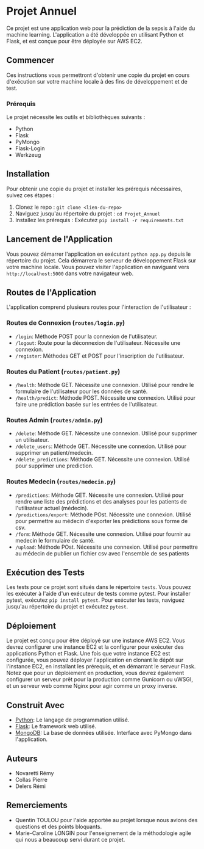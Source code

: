 # Projet Annuel

Ce projet est une application web pour la prédiction de la sepsis à l'aide du machine learning. L'application a été développée en utilisant Python et Flask, et est conçue pour être déployée sur AWS EC2.

## Commencer

Ces instructions vous permettront d'obtenir une copie du projet en cours d'exécution sur votre machine locale à des fins de développement et de test.

### Prérequis

Le projet nécessite les outils et bibliothèques suivants :

- Python
- Flask
- PyMongo
- Flask-Login
- Werkzeug

## Installation

Pour obtenir une copie du projet et installer les prérequis nécessaires, suivez ces étapes :

1. Clonez le repo : `git clone <lien-du-repo>`
2. Naviguez jusqu'au répertoire du projet : `cd Projet_Annuel`
3. Installez les prérequis : Exécutez `pip install -r requirements.txt`

## Lancement de l'Application

Vous pouvez démarrer l'application en exécutant `python app.py` depuis le répertoire du projet. Cela démarrera le serveur de développement Flask sur votre machine locale. Vous pouvez visiter l'application en naviguant vers `http://localhost:5000` dans votre navigateur web.

## Routes de l'Application

L'application comprend plusieurs routes pour l'interaction de l'utilisateur :

### Routes de Connexion (`routes/login.py`)

- `/login`: Méthode POST pour la connexion de l'utilisateur.
- `/logout`: Route pour la déconnexion de l'utilisateur. Nécessite une connexion.
- `/register`: Méthodes GET et POST pour l'inscription de l'utilisateur.

### Routes du Patient (`routes/patient.py`)

- `/health`: Méthode GET. Nécessite une connexion. Utilisé pour rendre le formulaire de l'utilisateur pour les données de santé.
- `/health/predict`: Méthode POST. Nécessite une connexion. Utilisé pour faire une prédiction basée sur les entrées de l'utilisateur.

### Routes Admin (`routes/admin.py`)

- `/delete`: Méthode GET. Nécessite une connexion. Utilisé pour supprimer un utilisateur.
- `/delete_users`: Méthode GET. Nécessite une connexion. Utilisé pour supprimer un patient/medecin.
- `/delete_predictions`: Méthode GET. Nécessite une connexion. Utilisé pour supprimer une prediction.

### Routes Medecin (`routes/medecin.py`)

- `/predictions`: Méthode GET. Nécessite une connexion. Utilisé pour rendre une liste des prédictions et des analyses pour les patients de l'utilisateur actuel (médecin).
- `/predictions/export`: Méthode POst. Nécessite une connexion. Utilisé pour permettre au médecin d'exporter les prédictions sous forme de csv.
- `/form`: Méthode GET. Nécessite une connexion. Utilisé pour fournir au medecin le formulaire de santé.
- `/upload`: Méthode POst. Nécessite une connexion. Utilisé pour permettre au médecin de publier un fichier csv avec l'ensemble de ses patients


## Exécution des Tests

Les tests pour ce projet sont situés dans le répertoire `tests`. Vous pouvez les exécuter à l'aide d'un exécuteur de tests comme pytest. Pour installer pytest, exécutez `pip install pytest`. Pour exécuter les tests, naviguez jusqu'au répertoire du projet et exécutez `pytest`.

## Déploiement

Le projet est conçu pour être déployé sur une instance AWS EC2. Vous devrez configurer une instance EC2 et la configurer pour exécuter des applications Python et Flask. Une fois que votre instance EC2 est configurée, vous pouvez déployer l'application en clonant le dépôt sur l'instance EC2, en installant les prérequis, et en démarrant le serveur Flask. Notez que pour un déploiement en production, vous devrez également configurer un serveur prêt pour la production comme Gunicorn ou uWSGI, et un serveur web comme Nginx pour agir comme un proxy inverse.

## Construit Avec

- [Python](https://www.python.org/): Le langage de programmation utilisé.
- [Flask](https://flask.palletsprojects.com/): Le framework web utilisé.
- [MongoDB](https://www.mongodb.com/): La base de données utilisée. Interface avec PyMongo dans l'application.

## Auteurs

- Novaretti Rémy
- Collas Pierre
- Delers Rémi

## Remerciements

- Quentin TOULOU pour l'aide apportée au projet lorsque nous avions des questions et des points bloquants.
- Marie-Caroline LONGIN pour l'enseignement de la méthodologie agile qui nous a beaucoup servi durant ce projet.

